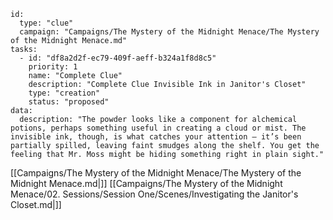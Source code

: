 
```RpgManager4
id: 
  type: "clue"
  campaign: "Campaigns/The Mystery of the Midnight Menace/The Mystery of the Midnight Menace.md"
tasks: 
  - id: "df8a2d2f-ec79-409f-aeff-b324a1f8d8c5"
    priority: 1
    name: "Complete Clue"
    description: "Complete Clue Invisible Ink in Janitor's Closet"
    type: "creation"
    status: "proposed"
data: 
  description: "The powder looks like a component for alchemical potions, perhaps something useful in creating a cloud or mist. The invisible ink, though, is what catches your attention — it’s been partially spilled, leaving faint smudges along the shelf. You get the feeling that Mr. Moss might be hiding something right in plain sight."
```


[[Campaigns/The Mystery of the Midnight Menace/The Mystery of the Midnight Menace.md|]]
[[Campaigns/The Mystery of the Midnight Menace/02. Sessions/Session One/Scenes/Investigating the Janitor's Closet.md|]]